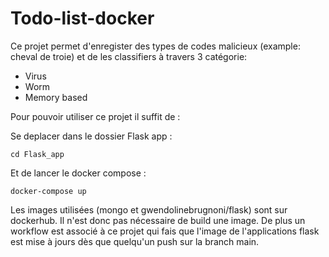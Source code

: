 # Todo-list-docker
Ce projet permet d'enregister des types de codes malicieux (example: cheval de troie) et de les classifiers à travers 3 catégorie: 

- Virus 
- Worm
- Memory based

Pour pouvoir utiliser ce projet il suffit de :

Se deplacer dans le dossier Flask app : 

```
cd Flask_app
```

Et de lancer le docker compose :

```
docker-compose up
```

Les images utilisées (mongo et gwendolinebrugnoni/flask) sont sur dockerhub. Il n'est donc pas nécessaire de build une image. De plus un workflow est associé à ce projet qui fais
que l'image de l'applications flask est mise à jours dès que quelqu'un push sur la branch main.
